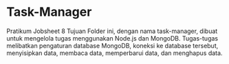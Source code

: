 # Task-Manager
Pratikum Jobsheet 8 
Tujuan Folder ini, dengan nama task-manager, dibuat untuk mengelola tugas menggunakan Node.js dan MongoDB. Tugas-tugas melibatkan pengaturan database MongoDB, koneksi ke database tersebut, menyisipkan data, membaca data, memperbarui data, dan menghapus data.
